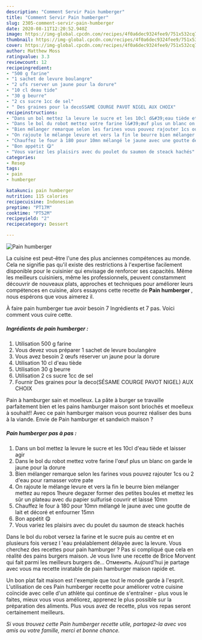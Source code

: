 ```yaml
---
description: "Comment Servir Pain humberger"
title: "Comment Servir Pain humberger"
slug: 2305-comment-servir-pain-humberger
date: 2020-08-11T12:20:52.940Z
image: https://img-global.cpcdn.com/recipes/4f0a6dec9324fee9/751x532cq70/pain-humberger-photo-principale-de-la-recette.jpg
thumbnail: https://img-global.cpcdn.com/recipes/4f0a6dec9324fee9/751x532cq70/pain-humberger-photo-principale-de-la-recette.jpg
cover: https://img-global.cpcdn.com/recipes/4f0a6dec9324fee9/751x532cq70/pain-humberger-photo-principale-de-la-recette.jpg
author: Matthew Moss
ratingvalue: 3.3
reviewcount: 12
recipeingredient:
- "500 g farine"
- "1 sachet de levure boulangre"
- "2 ufs rserver un jaune pour la dorure"
- "10 cl deau tide"
- "30 g beurre"
- "2 cs sucre 1cc de sel"
- " Des graines pour la decoSSAME COURGE PAVOT NIGEL AUX CHOIX"
recipeinstructions:
- "Dans un bol mettez la levure le sucre et les 10cl d&#39;eau tiède et laisser agir"
- "Dans le bol du robot mettez votre farine l&#39;œuf plus un blanc on garde le jaune pour la dorure"
- "Bien mélanger remarque selon les farines vous pouvez rajouter 1cs ou 2 d&#39;eau pour ramasser votre pate"
- "On rajoute le mélange levure et vers la fin le beurre bien mélanger mettez au repos 1heure degazer former des petites boules et mettez les sûr un plateau avec du papier sulfurisé couvrir et laissé 10mn"
- "Chauffez le four à 180 pour 10mn mélangé le jaune avec une goutte de lait et décoré et enfourner 15mn"
- "Bon appétit 😋"
- "Vous variez les plaisirs avec du poulet du saumon de steack hachés"
categories:
- Resep
tags:
- pain
- humberger

katakunci: pain humberger 
nutrition: 115 calories
recipecuisine: Indonesian
preptime: "PT17M"
cooktime: "PT52M"
recipeyield: "2"
recipecategory: Dessert

---
```



![Pain humberger](https://img-global.cpcdn.com/recipes/4f0a6dec9324fee9/751x532cq70/pain-humberger-photo-principale-de-la-recette.jpg)

La cuisine est peut-être l'une des plus anciennes compétences au monde. Cela ne signifie pas qu'il existe des restrictions à l'expertise facilement disponible pour le cuisinier qui envisage de renforcer ses capacités. Même les meilleurs cuisiniers, même les professionnels, peuvent constamment découvrir de nouveaux plats, approches et techniques pour améliorer leurs compétences en cuisine, alors essayons cette recette de <strong> Pain humberger </strong>, nous espérons que vous aimerez il.

<!--inarticleads1-->

À faire pain humberger tue avoir besoin 7 Ingrédients et 7 pas. Voici comment vous cuire cette.

##### Ingrédients de pain humberger :

1. Utilisation 500 g farine
1. Vous devez vous préparer 1 sachet de levure boulangère
1. Vous avez besoin 2 œufs réserver un jaune pour la dorure
1. Utilisation 10 cl d&#39;eau tiède
1. Utilisation 30 g beurre
1. Utilisation 2 cs sucre 1cc de sel
1. Fournir  Des graines pour la deco(SÉSAME COURGE PAVOT NIGEL) AUX CHOIX


Pain à hamburger sain et moelleux. La pâte à burger se travaille parfaitement bien et les pains hamburger maison sont briochés et moelleux à souhait!! Avec ce pain hamburger maison vous pourrez réaliser des buns à la viande. Envie de Pain hamburger et sandwich maison ? 

<!--inarticleads2-->

##### Pain humberger pas à pas :

1. Dans un bol mettez la levure le sucre et les 10cl d&#39;eau tiède et laisser agir
1. Dans le bol du robot mettez votre farine l&#39;œuf plus un blanc on garde le jaune pour la dorure
1. Bien mélanger remarque selon les farines vous pouvez rajouter 1cs ou 2 d&#39;eau pour ramasser votre pate
1. On rajoute le mélange levure et vers la fin le beurre bien mélanger mettez au repos 1heure degazer former des petites boules et mettez les sûr un plateau avec du papier sulfurisé couvrir et laissé 10mn
1. Chauffez le four à 180 pour 10mn mélangé le jaune avec une goutte de lait et décoré et enfourner 15mn
1. Bon appétit 😋
1. Vous variez les plaisirs avec du poulet du saumon de steack hachés


Dans le bol du robot versez la farine et le sucre puis au centre et en plusieurs fois versez l &#39;eau préalablement délayée avec la levure. Vous cherchez des recettes pour pain hamburger ? Pas si compliqué que cela en réalité des pains burgers maison. Je vous livre une recette de Brice Morvent qui fait parmi les meilleurs burgers de… Отменить. Aujourd&#39;hui je partage avec vous ma recette inratable de pain hamburger maison rapide et. 

<!--inarticleads1-->

<p>
Un bon plat fait maison est l'exemple que tout le monde garde à l'esprit. L'utilisation de ces Pain humberger recette pour améliorer votre cuisine coïncide avec celle d'un athlète qui continue de s'entraîner - plus vous le faites, mieux vous vous améliorez, apprenez le plus possible sur la préparation des aliments. Plus vous avez de recette, plus vos repas seront certainement meilleurs.
</p>

<p>
<i>Si vous trouvez cette Pain humberger recette utile, partagez-la avec vos amis ou votre famille, merci et bonne chance.</i>
</p>

